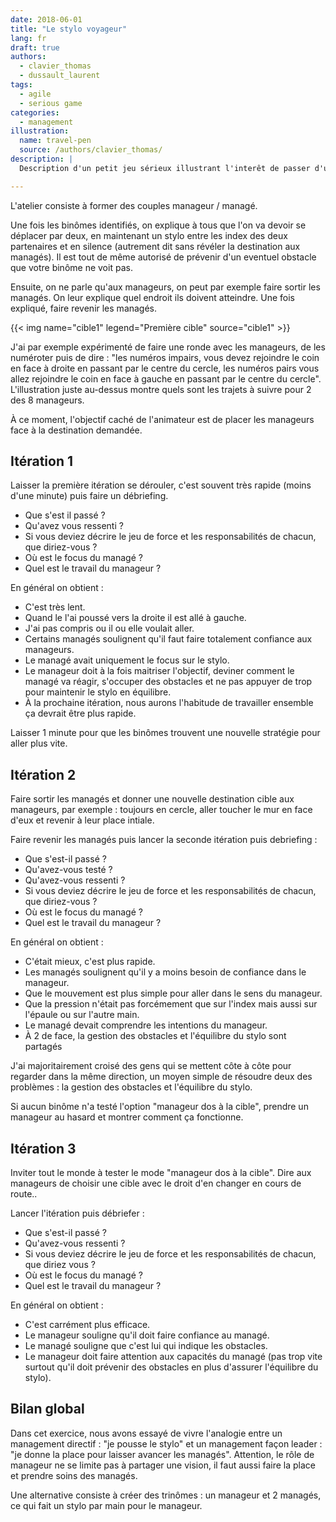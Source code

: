 ```yaml
---
date: 2018-06-01
title: "Le stylo voyageur"
lang: fr
draft: true
authors:
  - clavier_thomas
  - dussault_laurent
tags:
  - agile
  - serious game
categories:
  - management
illustration:
  name: travel-pen
  source: /authors/clavier_thomas/
description: |
  Description d'un petit jeu sérieux illustrant l'interêt de passer d'un management directif à la culture du leadership.

---
```


L'atelier consiste à former des couples manageur / managé.

Une fois les binômes identifiés, on explique à tous que l'on va devoir se déplacer par deux, en maintenant un stylo entre les index des deux partenaires et en silence (autrement dit sans révéler la destination aux managés). Il est tout de même autorisé de prévenir d'un eventuel obstacle que votre binôme ne voit pas.

Ensuite, on ne parle qu'aux manageurs, on peut par exemple faire sortir les managés. On leur explique quel endroit ils doivent atteindre. Une fois expliqué, faire revenir les managés.

{{< img name="cible1" legend="Première cible" source="cible1" >}}

J'ai par exemple expérimenté de faire une ronde avec les manageurs, de les numéroter puis de dire : "les numéros impairs, vous devez rejoindre le coin en face à droite en passant par le centre du cercle, les numéros pairs vous allez rejoindre le coin en face à gauche en passant par le centre du cercle". L'illustration juste au-dessus montre quels sont les trajets à suivre pour 2 des 8 manageurs.

À ce moment, l'objectif caché de l'animateur est de placer les manageurs face à la destination demandée.


## Itération 1
Laisser la première itération se dérouler, c'est souvent très rapide (moins d'une minute) puis faire un débriefing.

- Que s'est il passé ?
- Qu'avez vous ressenti ?
- Si vous deviez décrire le jeu de force et les responsabilités de chacun, que diriez-vous ?
- Où est le focus du managé ?
- Quel est le travail du manageur ?

En général on obtient :

- C'est très lent.
- Quand le l'ai poussé vers la droite il est allé à gauche.
- J'ai pas compris ou il ou elle voulait aller.
- Certains managés soulignent qu'il faut faire totalement confiance aux manageurs.
- Le managé avait uniquement le focus sur le stylo.
- Le manageur doit à la fois maitriser l'objectif, deviner comment le managé va réagir, s'occuper des obstacles et ne pas appuyer de trop pour maintenir le stylo en équilibre.
- À la prochaine itération, nous aurons l'habitude de travailler ensemble ça devrait être plus rapide.

Laisser 1 minute pour que les binômes trouvent une nouvelle stratégie pour aller plus vite.

## Itération 2

Faire sortir les managés et donner une nouvelle destination cible aux manageurs, par exemple : toujours en cercle, aller toucher le mur en face d'eux et revenir à leur place intiale.

Faire revenir les managés puis lancer la seconde itération puis debriefing :

- Que s'est-il passé ?
- Qu'avez-vous testé ?
- Qu'avez-vous ressenti ?
- Si vous deviez décrire le jeu de force et les responsabilités de chacun, que diriez-vous ?
- Où est le focus du managé ?
- Quel est le travail du manageur ?

En général on obtient :

- C'était mieux, c'est plus rapide.
- Les managés soulignent qu'il y a moins besoin de confiance dans le manageur.
- Que le mouvement est plus simple pour aller dans le sens du manageur.
- Que la pression n'était pas forcémement que sur l'index mais aussi sur l'épaule ou sur l'autre main.
- Le managé devait comprendre les intentions du manageur.
- À 2 de face, la gestion des obstacles et l'équilibre du stylo sont partagés

J'ai majoritairement croisé des gens qui se mettent côte à côte pour regarder dans la même direction, un moyen simple de résoudre deux des problèmes : la gestion des obstacles et l'équilibre du stylo.

Si aucun binôme n'a testé l'option "manageur dos à la cible", prendre un manageur au hasard et montrer comment ça fonctionne.

## Itération 3

Inviter tout le monde à tester le mode "manageur dos à la cible". Dire aux manageurs de choisir une cible avec le droit d'en changer en cours de route..

Lancer l'itération puis débriefer :

- Que s'est-il passé ?
- Qu'avez-vous ressenti ?
- Si vous deviez décrire le jeu de force et les responsabilités de chacun, que diriez vous ?
- Où est le focus du managé ?
- Quel est le travail du manageur ?

En général on obtient :

- C'est carrément plus efficace.
- Le manageur souligne qu'il doit faire confiance au managé.
- Le managé souligne que c'est lui qui indique les obstacles.
- Le manageur doit faire attention aux capacités du managé (pas trop vite surtout qu'il doit prévenir des obstacles en plus d'assurer l'équilibre du stylo).

## Bilan global

Dans cet exercice, nous avons essayé de vivre l'analogie entre un management directif : "je pousse le stylo" et un management façon leader : "je donne la place pour laisser avancer les managés". Attention, le rôle de manageur ne se limite pas à partager une vision, il faut aussi faire la place et prendre soins des managés.

Une alternative consiste à créer des trinômes : un manageur et 2 managés, ce qui fait un stylo par main pour le manageur.
